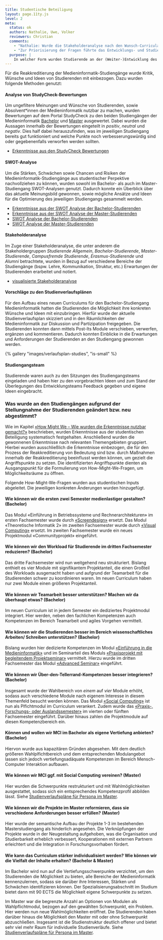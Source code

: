 ```yaml
---
title: Studentische Beteiligung
layout: page.11ty.js
level: 2
meta:
  status: ok
  authors: Nathalie, Uwe, Volker
  reviewers: Christian
  comments:
    - "Nathalie: Wurde die Stakeholderanalyse nach den Wunsch-Curricula iteriert?"
    - "Zur Priorisierung der Fragen führte das Entwicklungs- und Studiengangsteam ein Voting durch. Jedes Mitglied durfte drei Punkte auf die Fragen verteilen, die es als besonders wichtig erachtete. Die Fragen wurden anschließend in drei Kategorien unterteilt: «Top Votes» mit mehr als sechs Sternen, «Middle Votes» mit mehr als drei Sternen und «Low Votes» für die übrigen Fragen. Die Analyse der Ergebnisse aus den oben genannten Methoden führte zu folgenden Veränderungen in den Studiengängen der Medieninformatik im Bachelor und Master: Die ersten drei Semester des bisherigen Bachelor-Curriculums wurden größtenteils als zäh, theoretisch und mit zu hohem Arbeitsaufwand bewertet. Zudem war die Meinung, dass Inhalte einzelner Module früher im Curriculum oder in anderen Modulen behandelt werden können, in denen sie als Voraussetzung benötigt werden. Um den Aspekt der Theorielastigkeit zu minimieren, wurden zum Beispiel Projekte in jedem Fachsemester integriert, in welchen die Konzepte des Projektmanagementes aufbauend fokussiert werden. Projektmanagement lag bisher im 5. Fachsemester, welches für einen projektorientierten Studiengang unpraktikabel ist. > UM: Soll konkret noch auf EBR eingegangen werden, da es weggefallen ist? Des weiteren wurde der Punkt deutlich, dass das Modul «Informatik und Gesellschaft» dazu dient, den «Blick über den Tellerrand» zu ermöglichen, und würde die Studierenden eher ansprechen, wenn es auf freiwilliger Basis ohne Benotung erfolgt. So eröffnen sich neue Möglichkeiten und Denkmuster ohne Leistungsdruck zu erzeugen. Dies hatte zur Folge, dass das Modul in den Wahlpflichtkatalog überführt wurde. In den Ergebnissen wurde ebenfalls klar, dass der konsekutive Aufbau des Bachelor- und Masterstudiengangs der Medieninformatik sehr begrüßt wird. Demzufolge ist es sinnvoll diese Praxis fortzusetzen. Insgesamt dienten diese Anregungen als Möglichkeit, das Studienerlebnis zu optimieren und eine praxisorientiertere, flexiblere und kontinuierlichere Ausbildung zu ermöglichen."
  purpose: |
    In welcher Form wurden Studierende an der (Weiter-)Entwicklung des Studiengangs beteiligt? Was wurde am Studiengang aufgrund der Stellungnahme der Studierenden geändert bzw. neu abgestimmt?
---
```


Für die Reakkreditierung der Medieninformatik-Studiengänge wurde Kritik, Wünsche und Ideen von Studierenden mit einbezogen. Dazu wurden folgende Methoden genutzt:


#### Analyse von StudyCheck-Bewertungen
Um ungefiltere Meinungen und Wünsche von Studierenden, sowie Absolvent\*innen der Medieninformatik nutzbar zu machen, wurden Bewertungen auf dem Portal StudyCheck zu den beiden Studiengängen der Medieninformatik [Bachelor](https://www.studycheck.de/studium/medieninformatik/th-koeln-2052) und [Master](https://www.studycheck.de/studium/medieninformatik/th-koeln-11037) ausgewertet. Dabei wurden die Aussagen innerhalb der Bewertungen eingeteilt in *positiv*, *neutral* und *negativ*. Dies half dabei herauszufinden, was im jeweiligen Studiengang bereits gut funktioniert und welche Punkte noch verbesserungswürdig sind oder gegebenenfalls verworfen werden sollten.

- [Erkenntnisse aus den StudyCheck Bewertungen](/insights/?filter=%7B%22Von%22%3A%22StudyCheck+Bachelor%22%7D)

#### SWOT-Analyse
Um die Stärken, Schwächen sowie Chancen und Risiken der Medieninformatik-Studiengänge aus studentischer Perpektive nachvollziehen zu können, wurden sowohl im Bachelor- als auch im Master-Studiengang SWOT-Analysen genutzt. Dadurch konnte ein Überblick über das aktuelle Meinungsbild gewonnen, sowie mögliche Ansätze und Ideen für die Optimierung des jeweiligen Studiengangs gesammelt werden.

- [Erkenntnisse aus der SWOT Analyse der Bachelor-Studierenden](/insights/?filter=%7B%22Von%22%3A%22Aktive+Studies+Bachelor%22%7D)
- [Erkenntnisse aus der SWOT Analyse der Master-Studierenden](/insights/?filter=%7B%22Von%22%3A%22Aktive+Studies+Master%22%7D)
- [SWOT Analyse der Bachelor-Studierenden](https://miro.com/app/board/uXjVPCcoUAg=/?share_link_id=808129948286)
- [SWOT Analyse der Master-Studierenden](https://miro.com/app/board/uXjVPC45qUc=/?share_link_id=339661287698)

#### Stakeholderanalyse
Im Zuge einer Stakeholderanalyse, die unter anderem die Stakeholdergruppen *Studierende Allgemein*, *Bachelor-Studierende*, *Master-Studierende*, *Campusfremde Studierende*, *Erasmus-Studierende* und *Alumni* betrachtete, wurden in Bezug auf verschiedene Bereiche der Studiengänge (bspw. Lehre, Kommunikation, Struktur, etc.) Erwartungen der Studierenden erarbeitet und notiert.

- [visualisierte Stakeholderanalyse](/analysen/stakeholder/stakeholder-analyse/)

#### Vorschläge zu den Studienverlaufsplänen
Für den Aufbau eines neuen Curriculums für den Bachelor-Studiengang Medieninformatik hatten die Studierenden die Möglichkeit ihre konkreten Wünsche und Ideen mit einzubringen. Hierfür wurde der aktuelle Studienverlaufsplan skizziert und in den Räumlichkeiten der Medieninformatik zur Diskussion und Partizipation freigegeben. Die Studierenden konnten dann mittels Post-Its Module verschieben, verwerfen, ergänzen und kommentieren. Dadurch konnten Einblicke in die Erwartungen und Anforderungen der Studierenden an den Studiengang gewonnen werden.

{% gallery "images/verlaufsplan-studies", "is-small" %}

#### Studiengangsteam
Studierende waren auch zu den Sitzungen des Studiengangsteams eingeladen und haben hier zu den vorgebrachten Ideen und zum Stand der Überlegungen des Entwicklungsteams Feedback gegeben und eigene Ideen eingebracht.


### Was wurde an den Studiengängen aufgrund der Stellungnahme der Studierenden geändert bzw. neu abgestimmt?

Wie im Kapitel [«How Might We – Wie wurden die Erkenntnisse nutzbar gemacht?»](/kurzbericht/#how-might-we-wie-wurden-die-erkenntnisse-nutzbar-gemacht/) beschrieben, wurden Erkenntnisse aus der studentischen Beteiligung systematisch festgehalten. Anschließend wurden die gewonnenen Erkenntnisse nach relevanten Themengebieten gruppiert. Hierbei wurden ausschließlich die Erkenntnisse einbezogen, die für den Prozess der Reakkreditierung von Bedeutung sind bzw. durch Maßnahmen innerhalb der Reakkreditierung beeinflusst werden können, um gezielt die Angriffspunkte zu setzen. Die identifizierten Angriffspunkte dienten als Ausgangspunkt für die Formulierung von How-Might-We-Fragen, um Möglichkeitsräume zu öffnen.

Folgende How-Might-We-Fragen wurden aus studentischen Inputs abgeleitet. Die jeweiligen konkreten Änderungen wurden hinzugefügt.

#### Wie können wir die ersten zwei Semester medienlastiger gestalten? (Bachelor)
Das Modul «Einführung in Betriebssysteme und Rechnerarchitekturen» im ersten Fachsemester wurde durch [«Screendesign»](/medieninformatik-bachelor/modulbeschreibungen-bpo5/BA_Screendesign/) ersetzt. Das Modul «Theoretische Informatik 2» im zweiten Fachsemester wurde durch [«Visual Computing»](/medieninformatik-bachelor/modulbeschreibungen-bpo5/BA_Visual-Computing/) ersetzt. Im zweiten Fachsemester wurde ein neues Projektmodul «Communityprojekt» eingeführt.

#### Wie können wir den Workload für Studierende im dritten Fachsemester reduzieren? (Bachelor)
Das dritte Fachsemester wird nun weitgehend neu strukturiert. Bislang enthielt es vier Module mit signifikantem Projektanteil, die einen Großteil des Workloads ausgemacht haben und aufgrund der Teamarbeit für die Studierenden schwer zu koordinieren waren. Im neuen Curriculum haben nur zwei Module einen größeren Projektanteil.

#### Wie können wir Teamarbeit besser unterstützen? Machen wir da überhaupt etwas? (Bachelor)
Im neuen Curriculum ist in jedem Semester ein dediziertes Projektmodul integriert. Hier werden, neben den fachlichen Kompetenzen auch Kompetenzen im Bereich Teamarbeit und agiles Vorgehen vermittelt.

#### Wie können wir die Studierenden besser im Bereich wissenschaftliches Arbeiten/ Schreiben unterstützen? (Bachelor)
Bislang wurden hier dedizierte Kompetenzen im Modul [«Einführung in die Medieninformatik»](/medieninformatik-bachelor/modulbeschreibungen-bpo5/BA_EinfhrungindieMedieninformatik/) und im Seminarteil des Moduls [«Praxisprojekt mit begleitendem Projektseminar»](/medieninformatik-bachelor/modulbeschreibungen-bpo5/BA_Praxisprojekt/) vermittelt. Hierzu wurde im dritten Fachsemester das Modul [«Advanced Seminar»](/medieninformatik-bachelor/modulbeschreibungen-bpo5/BA_Advanced-Seminar/) eingeführt. 

#### Wie können wir Über-den-Tellerrand-Kompetenzen besser integrieren? (Bachelor)
Insgesamt wurde der Wahlbereich von *einem* auf *vier* Module erhöht, sodass auch verschiedene Module nach eigenem Interesse in diesem Themenfeld besucht werden können. Das Modul [«Social Computing»](/medieninformatik-bachelor/modulbeschreibungen-bpo5/BA_Social-Computing/) ist nun als Plfichtmodul im Curriculum verankert. Zudem wurde das [«Praxis-, Forschungs- oder Auslandssemester»](/medieninformatik-bachelor/modulbeschreibungen-bpo5/BA_Praxissemester/) im vierten oder fünften Fachsemester eingeführt. Darüber hinaus zahlen die Projektmodule auf diesen Kompetenzbereich ein.

#### Können und wollen wir MCI im Bachelor als eigene Vertiefung anbieten? (Bachelor)
Hiervon wurde aus kapazitären Gründen abgesehen. Mit dem deutlich größeren Wahlplfichtbereich und dem entsprechenden Modulangebot lassen sich jedoch vertiefungsadäquate Kompetenzen im Bereich Mensch-Computer Interaktion aufbauen.

#### Wie können wir MCI ggf. mit Social Computing vereinen? (Master)
Hier wurden die Schwerpunkte restrukturiert und mit Wahlmöglichkeiten ausgestattet, sodass sich ein entsprechendes Kompetenzprofil abbilden lässt. Siehe [Studienverlaufspläne für Persona im Master](/medieninformatik-master/#table-of-content-master-curriculum).

#### Wie können wir die Projekte im Master reformieren, dass sie verschiedene Anforderungen besser erfüllen? (Master)
Hier wurde der semantische Aufbau der Projekte 1-3 im bestehenden Masterstudiengang als hinderlich angesehen. Die Verknüpfungen der Projekte wurde in der Neugestaltung aufgehoben, was die Organisation und Studierbarkeit erheblich verbessert, Kooperationen mit externen Partnern erleichtert und die Integration in Forschungsvorhaben fördert.

#### Wie kann das Curriculum stärker individualisiert werden? Wie können wir die Vielfalt der Inhalte erhalten? (Bachelor & Master)
Im Bachelor wird nun auf die Vertiefungsschwerpunkte verzichtet, um den Studierenden die Möglichkeit zu bieten, alle Bereiche der Medieninformatik kennenzulernen, sodass sie darüber ihre Interessen, Stärken und Schwächen identifizieren können. Der Spezialisierungsabschnitt im Studium bietet dann mit 90 ECTS die Möglichkeit eigene Schwerpunkte zu setzen.

Im Master war die begrenzte Anzahl an Optionen von Modulen als Wahlpflichtmodul, bezogen auf den gewählten Schwerpunkt, ein Problem. Hier werden nun neue Wahlmöglichkeiten eröffnet. Die Studierenden haben darüber hinaus die Möglichkeit den Master mit oder ohne Schwerpunkt abzuschließen. Insgesamt ist die Studienstruktur deutlich offener und bietet sehr viel mehr Raum für individuelle Studienverläufe. Siehe [Studienverlaufspläne für Persona im Master](/medieninformatik-master/#table-of-content-master-curriculum).